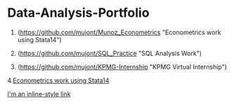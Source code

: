 # Data-Analysis-Portfolio

1. (https://github.com/mujont/Munoz_Econometrics "Econometrics work using Stata14")

2. (https://github.com/mujont/SQL_Practice "SQL Analysis Work")

3. (https://github.com/mujont/KPMG-Internship "KPMG Virtual Internship")

4.[Econometrics work using Stata14](https://www.google.com]https://github.com/mujont/Munoz_Econometrics)

[I'm an inline-style link](https://www.google.com)
